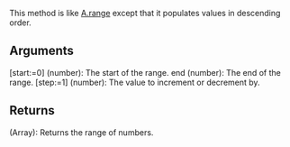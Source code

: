 This method is like [A.range](/?id=range) except that it populates values in descending order.


## Arguments
[start:=0] (number): The start of the range.
end (number): The end of the range.
[step:=1] (number): The value to increment or decrement by.


## Returns
(Array): Returns the range of numbers.
